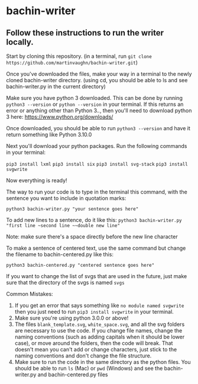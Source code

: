 # bachin-writer

## Follow these instructions to run the writer locally. 

Start by cloning this repository. (in a terminal, run `git clone https://github.com/martinvaughn/bachin-writer.git`)

Once you've downloaded the files, make your way in a terminal to the newly cloned bachin-writer directory. (using cd, you should be able to ls and see bachin-writer.py in the current directory)

Make sure you have python 3 downloaded. This can be done by running `python3 --version` or `python --version` in your terminal. 
If this returns an error or anything other than Python 3._._, then you'll need to download python 3 here: https://www.python.org/downloads/

Once downloaded, you should be able to run `python3 --version` and have it return something like Python 3.10.0

Next you'll download your python packages. Run the following commands in your terminal:

`pip3 install lxml`
`pip3 install six`
`pip3 install svg-stack`
`pip3 install svgwrite`


Now everything is ready!

The way to run your code is to type in the terminal this command, with the sentence you want to include in quotation marks:

`python3 bachin-writer.py "your sentence goes here"`

To add new lines to a sentence, do it like this: 
`python3 bachin-writer.py "first line ~second line ~~double new line"` 

Note: make sure there's a space directly before the new line character

To make a sentence of centered text, use the same command but change the filename to bachin-centered.py like this:

`python3 bachin-centered.py "centered sentence goes here"`


If you want to change the list of svgs that are used in the future, just make sure that the directory of the svgs is named `svgs`

Common Mistakes:
1. If you get an error that says something like `no module named svgwrite` then you just need to run `pip3 install svgwrite` in your terminal.
2. Make sure you're using python 3.0.0 or above!
3. The files `blank_template.svg`, `white_space.svg`, and all the svg folders are necessary to use the code. If you change file names, change the naming conventions (such as adding capitals when it should be lower case), or move around the folders, then the code will break. That doesn't mean you can't add or change characters, just stick to the naming conventions and don't change the file structure.
4. Make sure to run the code in the same directory as the python files. You should be able to run `ls` (Mac) or `pwd` (Windows) and see the bachin-writer.py and bachin-centered.py files




